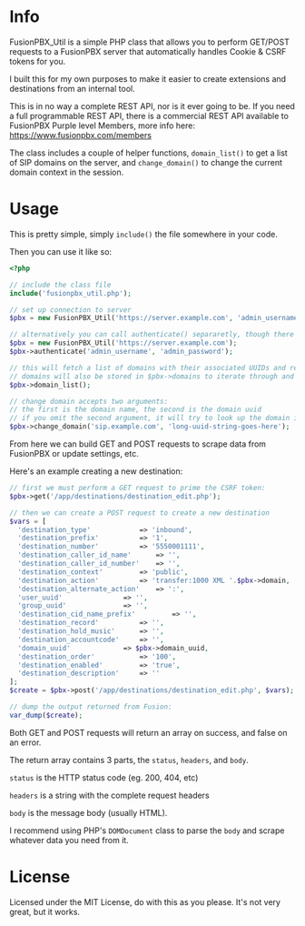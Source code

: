 # Info
FusionPBX_Util is a simple PHP class that allows you to perform GET/POST requests to a FusionPBX server that automatically handles Cookie & CSRF tokens for you.

I built this for my own purposes to make it easier to create extensions and destinations from an internal tool.

This is in no way a complete REST API, nor is it ever going to be. If you need a full programmable REST API, there is a commercial REST API available to FusionPBX Purple level Members, more info here: https://www.fusionpbx.com/members

The class includes a couple of helper functions, `domain_list()` to get a list of SIP domains on the server, and `change_domain()` to change the current domain context in the session.


# Usage
This is pretty simple, simply `include()` the file somewhere in your code.

Then you can use it like so:
```php
<?php

// include the class file
include('fusionpbx_util.php');

// set up connection to server
$pbx = new FusionPBX_Util('https://server.example.com', 'admin_username', 'admin_password');

// alternatively you can call authenticate() separaretly, though there's not really any benefit:
$pbx = new FusionPBX_Util('https://server.example.com');
$pbx->authenticate('admin_username', 'admin_password');

// this will fetch a list of domains with their associated UUIDs and return them,
// domains will also be stored in $pbx->domains to iterate through and use later
$pbx->domain_list();

// change domain accepts two arguments:
// the first is the domain name, the second is the domain uuid
// if you omit the second argument, it will try to look up the domain in $this->domains (if present)
$pbx->change_domain('sip.example.com', 'long-uuid-string-goes-here');
```

From here we can build GET and POST requests to scrape data from FusionPBX or update settings, etc.

Here's an example creating a new destination:

```php
// first we must perform a GET request to prime the CSRF token:
$pbx->get('/app/destinations/destination_edit.php');

// then we can create a POST request to create a new destination
$vars =	[
  'destination_type'			=> 'inbound',
  'destination_prefix'			=> '1',
  'destination_number'			=> '5550001111',
  'destination_caller_id_name'  	=> '',
  'destination_caller_id_number'	=> '',
  'destination_context'			=> 'public',
  'destination_action'			=> 'transfer:1000 XML '.$pbx->domain,
  'destination_alternate_action'	=> ':',
  'user_uuid'				=> '',
  'group_uuid'				=> '',
  'destination_cid_name_prefix'	        => '',
  'destination_record'			=> '',
  'destination_hold_music'		=> '',
  'destination_accountcode'		=> '',
  'domain_uuid'				=> $pbx->domain_uuid,
  'destination_order'			=> '100',
  'destination_enabled'			=> 'true',
  'destination_description'		=> ''
];
$create = $pbx->post('/app/destinations/destination_edit.php', $vars);

// dump the output returned from Fusion:
var_dump($create);
```

Both GET and POST requests will return an array on success, and false on an error.

The return array contains 3 parts, the `status`, `headers`, and `body`.

`status` is the HTTP status code (eg. 200, 404, etc)

`headers` is a string with the complete request headers

`body` is the message body (usually HTML).

I recommend using PHP's `DOMDocument` class to parse the `body` and scrape whatever data you need from it.


# License
Licensed under the MIT License, do with this as you please. It's not very great, but it works.

